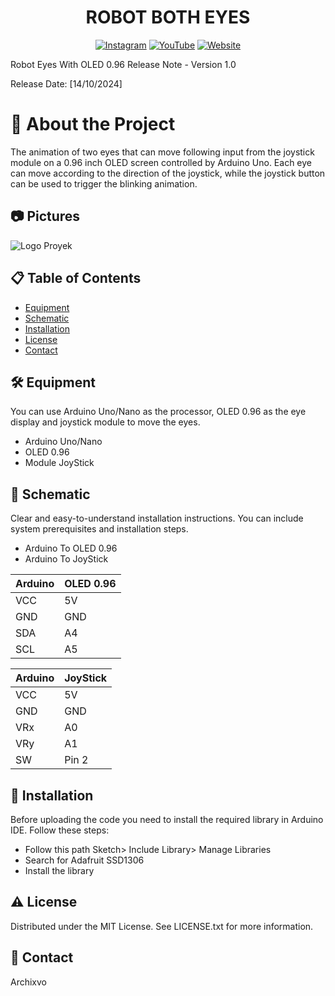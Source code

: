 <div align="center">
  
# ROBOT BOTH EYES

[![Instagram](https://img.shields.io/badge/Instagram-Follow%20Us-yellow.svg)](https://www.instagram.com/archixvo)
[![YouTube](https://img.shields.io/badge/YouTube-Subscribe-red.svg)](https://www.youtube.com/user/archixvo)
[![Website](https://img.shields.io/badge/Website-Visit%20Us-blue.svg)](https://www.yourwebsite.com)

</div>

Robot Eyes With OLED 0.96 Release Note - Version 1.0

Release Date: [14/10/2024]


# 📢 About the Project

The animation of two eyes that can move following input from the joystick module on a 0.96 inch OLED screen controlled by Arduino Uno. Each eye can move according to the direction of the joystick, while the joystick button can be used to trigger the blinking animation.

## 📷 Pictures

![Logo Proyek](https://i.ibb.co.com/HChG92J/sdaf.jpg)


## :clipboard: Table of Contents

- [Equipment](#equipment)
- [Schematic](#schematic)
- [Installation](#installation)
- [License](#license)
- [Contact](#contact)

## 🛠️ Equipment

You can use Arduino Uno/Nano as the processor, OLED 0.96 as the eye display and joystick module to move the eyes.

  *  Arduino Uno/Nano
  *  OLED 0.96
  *  Module JoyStick

## 🔌 Schematic

Clear and easy-to-understand installation instructions. You can include system prerequisites and installation steps.

  * Arduino To OLED 0.96
  * Arduino To JoyStick

| Arduino  | OLED 0.96 |
| ------------- | ------------- |
| VCC	| 5V	|
| GND	| GND	|
| SDA	| A4	|
| SCL	| A5	|


| Arduino  | JoyStick |
| ------------- | ------------- |
| VCC	| 5V	|
| GND	| GND	|
| VRx 	| A0	|
| VRy 	| A1	|
| SW 	| Pin 2	|

## 🔩 Installation

Before uploading the code you need to install the required library in Arduino IDE. Follow these steps:

   * Follow this path Sketch> Include Library> Manage Libraries
   * Search for  Adafruit SSD1306
   * Install the library

## ⚠️ License

Distributed under the MIT License. See LICENSE.txt for more information.

## 🤝 Contact

Archixvo
